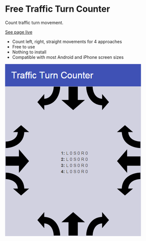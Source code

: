 Free Traffic Turn Counter
===================

Count traffic turn movement. 

[See page live](http://asfarley.github.io/trafficcountfree/)

* Count left, right, straight movements for 4 approaches
* Free to use
* Nothing to install
* Compatible with most Android and iPhone screen sizes

![screenshot](https://raw.githubusercontent.com/asfarley/trafficcountfree/gh-pages/screenshot.png "screenshot")